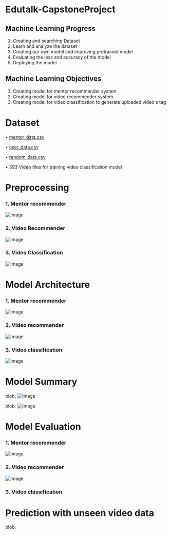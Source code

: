 # Edutalk-CapstoneProject

## Machine Learning Progress
1. Creating and searching Dataset
2. Learn and analyze the dataset
3. Creating our own model and improving pretrained model
4. Evaluating the loss and accuracy of the model
5. Deploying the model

## Machine Learning Objectives
1. Creating model for mentor recommender system
2. Creating model for video recommender system
3. Creating model for video classification to generate uploaded video's tag

# Dataset
&bull; [mentor_data.csv](https://github.com/Andree226/Edutalk-CapstoneProject/blob/main/mentor_data.csv)

&bull; [user_data.csv](https://github.com/Andree226/Edutalk-CapstoneProject/blob/main/user_data.csv)

&bull; [random_data.csv](https://github.com/Andree226/Edutalk-CapstoneProject/blob/main/random_data.csv)

&bull; 393 Video files for training video classification model

# Preprocessing
### 1. Mentor recommender 
![image](https://github.com/Andree226/Edutalk-CapstoneProject/assets/135110014/83e59f69-1f14-4bad-aee6-ddb5e9186833)
### 2. Video Recommender
![image](https://github.com/Andree226/Edutalk-CapstoneProject/assets/135110014/65c14c51-1b99-4f70-aa3a-d1a583afae3f)
### 3. Video Classification
![image](https://github.com/Andree226/Edutalk-CapstoneProject/assets/135110014/7c718d7f-e110-4d83-80ba-9d3c0b32840f)

# Model Architecture
### 1. Mentor recommender
![image](https://github.com/Andree226/Edutalk-CapstoneProject/assets/135110014/057212ba-00e0-4362-87b9-4be110010f36)
### 2. Video recommender
![image](https://github.com/Andree226/Edutalk-CapstoneProject/assets/135110014/1ef9e21a-2280-4ebf-ba0d-2eb403db0b94)
### 3. Video classification
![image](https://github.com/Andree226/Edutalk-CapstoneProject/assets/135110014/4d6d6a83-5721-4ba9-a56c-d74f6abc7801)

# Model Summary
blob; ![image](https://github.com/Andree226/Edutalk-CapstoneProject/assets/135110014/09bbd324-ffc0-4bc5-a383-dd90938b21b4)

blob; ![image](https://github.com/Andree226/Edutalk-CapstoneProject/assets/135110014/5c26eeaa-5596-4563-90cc-b3ca6dd3dac1)


# Model Evaluation
### 1. Mentor recommender
![image](https://github.com/Andree226/Edutalk-CapstoneProject/assets/135110014/f0637ffc-3315-43ff-97c3-bcbcdef1323d)
### 2. Video recommender
![image](https://github.com/Andree226/Edutalk-CapstoneProject/assets/135110014/2ac98f5b-2a0c-463e-b5db-7d6d9bbd0292)
### 3. Video classification

# Prediction with unseen video data
blob; 
